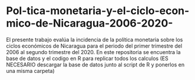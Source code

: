 # Pol-tica-monetaria-y-el-ciclo-econ-mico-de-Nicaragua-2006-2020-
El presente trabajo evalúa la incidencia de la política monetaria sobre los ciclos económicos de Nicaragua para el periodo del primer trimestre del 2006 al segundo trimestre del 2020. En este repositoria se encuentra la base de datos y el codigo en R para replicar todos los calculos (ES NECESARIO descargar la base de datos junto al script de R y ponerlos en una misma carpeta)
